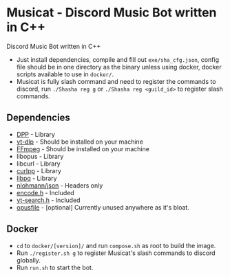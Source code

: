 # Musicat - Discord Music Bot written in C++

Discord Music Bot written in C++

- Just install dependencies, compile and fill out `exe/sha_cfg.json`, config file should be in one directory as the binary unless using docker, docker scripts available to use in `docker/`.
- Musicat is fully slash command and need to register the commands to discord, run `./Shasha reg g` or `./Shasha reg <guild_id>` to register slash commands.

## Dependencies

* [DPP](https://github.com/brainboxdotcc/DPP) - Library
* [yt-dlp](https://github.com/yt-dlp/yt-dlp) - Should be installed on your machine
* [FFmpeg](https://github.com/FFmpeg/FFmpeg) - Should be installed on your machine
* libopus - Library
* libcurl - Library
* [curlpp](https://github.com/jpbarrette/curlpp) - Library
* [libpq](https://github.com/postgres/postgres/tree/master/src/interfaces/libpq) - Library
* [nlohmann/json](https://github.com/nlohmann/json/tree/develop/single_include/nlohmann) - Headers only
* [encode.h](https://gist.github.com/arthurafarias/56fec2cd49a32f374c02d1df2b6c350f) - Included
* [yt-search.h](https://github.com/Neko-Life/yt-search.h) - Included
* [opusfile](https://github.com/xiph/opusfile) - [optional] Currently unused anywhere as it's bloat.

## Docker

* `cd` to `docker/[version]/` and run `compose.sh` as root to build the image.
* Run `./register.sh g` to register Musicat's slash commands to discord globally.
* Run `run.sh` to start the bot.
